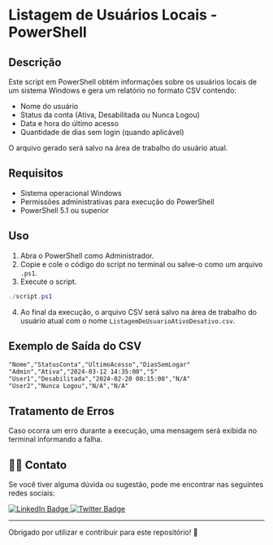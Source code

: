 # Listagem de Usuários Locais - PowerShell

## Descrição
Este script em PowerShell obtém informações sobre os usuários locais de um sistema Windows e gera um relatório no formato CSV contendo:
- Nome do usuário
- Status da conta (Ativa, Desabilitada ou Nunca Logou)
- Data e hora do último acesso
- Quantidade de dias sem login (quando aplicável)

O arquivo gerado será salvo na área de trabalho do usuário atual.

## Requisitos
- Sistema operacional Windows
- Permissões administrativas para execução do PowerShell
- PowerShell 5.1 ou superior

## Uso
1. Abra o PowerShell como Administrador.
2. Copie e cole o código do script no terminal ou salve-o como um arquivo `.ps1`.
3. Execute o script.

```powershell
./script.ps1
```

4. Ao final da execução, o arquivo CSV será salvo na área de trabalho do usuário atual com o nome `ListagemDeUsuarioAtivoDesativo.csv`.

## Exemplo de Saída do CSV
```csv
"Nome","StatusConta","UltimoAcesso","DiasSemLogar"
"Admin","Ativa","2024-03-12 14:35:00","5"
"User1","Desabilitada","2024-02-20 08:15:00","N/A"
"User2","Nunca Logou","N/A","N/A"
```

## Tratamento de Erros
Caso ocorra um erro durante a execução, uma mensagem será exibida no terminal informando a falha.

## 👨‍💻 Contato

Se você tiver alguma dúvida ou sugestão, pode me encontrar nas seguintes redes sociais:

<div id="badges">
  <a href = "https://linkedin.com/in/weslley-inoc%C3%AAncio-cnse-csae-cpte-ceh-trained-830601128">
    <img src="https://img.shields.io/badge/LinkedIn-blue?style=for-the-badge&logo=linkedin&logoColor=white" alt="LinkedIn Badge"/>
  </a>

  <a href = "mailto:weslley.inocencio@proton.me">
    <img src="https://img.shields.io/badge/Twitter-blue?style=for-the-badge&logo=twitter&logoColor=white" alt="Twitter Badge"/>
  </a>
</div>

---

Obrigado por utilizar e contribuir para este repositório! 🙌
